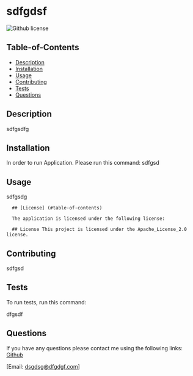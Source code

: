 # sdfgdsf

  ![Github license](https://img.shields.io/badge/license-Apache_License_2.0-blue.svg)

  ## Table-of-Contents

  * [Description](#description)
  * [Installation](#installation)
  * [Usage](#usage)
  * [Contributing](#contributing)
  * [Tests](#tests)
  * [Questions](#questions)

  ## Description
  sdfgsdfg

  ## Installation
  In order to run Application. Please run this command:
  sdfgsd

  ## Usage
  sdfgsdg

  
      ## [License] (#table-of-contents)

      The application is licensed under the following license:

      ## License This project is licensed under the Apache_License_2.0 license.
    

  ## Contributing

  sdfgsd

  ## Tests
  To run tests, run this command:

  dfgsdf

  ## Questions
  If you have any questions please contact me using the following links:
  [Github](https://github.com/sdfgsd)


  [Email: dsgdsg@dfgdgf.com]
